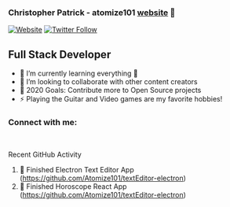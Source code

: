 ### Christopher Patrick - atomize101 [website] 👋

[![Website](https://img.shields.io/website?label=codeSTACKr.com&style=for-the-badge&url=https%3A%2F%2Fcodestackr.com)](http://www.nuclearcoding.com)
[![Twitter Follow](https://img.shields.io/twitter/follow/codeSTACKr?color=1DA1F2&logo=twitter&style=for-the-badge)](https://twitter.com/atomize101)

## Full Stack Developer

-   🌱 I’m currently learning everything 🤣
-   👯 I’m looking to collaborate with other content creators
-   🥅 2020 Goals: Contribute more to Open Source projects
-   ⚡ Playing the Guitar and Video games are my favorite hobbies!

### Connect with me:

<br />

Recent GitHub Activity

<!--START_SECTION:activity-->

1. 💪 Finished Electron Text Editor App (https://github.com/Atomize101/textEditor-electron)
1. 💪 Finished Horoscope React App (https://github.com/Atomize101/textEditor-electron)

[website]: http://www.nuclearcoding.com
[twitter]: https://twitter.com/atomize101
[linkedin]: https://www.linkedin.com/in/chris-patrick-29854138/
